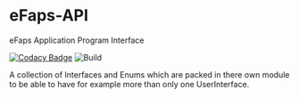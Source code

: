 # eFaps-API
eFaps Application Program Interface

[![Codacy Badge](https://api.codacy.com/project/badge/Grade/a74a2fe783ed420a940275907be57180)](https://www.codacy.com/app/eFaps/eFaps-API?utm_source=github.com&amp;utm_medium=referral&amp;utm_content=eFaps/eFaps-API&amp;utm_campaign=Badge_Grade)
![Build](https://github.com/eFaps/eFaps-API/workflows/Build/badge.svg)

A collection of Interfaces and Enums which are packed in there own module to be able to have for example more
than only one UserInterface.
